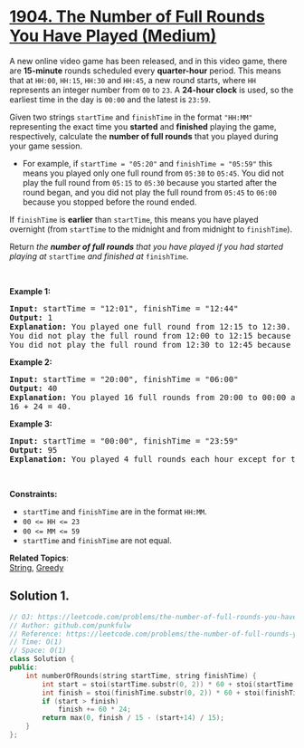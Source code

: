 # [1904. The Number of Full Rounds You Have Played (Medium)](https://leetcode.com/problems/the-number-of-full-rounds-you-have-played/)

<p>A new online video game has been released, and in this video game, there are <strong>15-minute</strong> rounds scheduled every <strong>quarter-hour</strong> period. This means that at <code>HH:00</code>, <code>HH:15</code>, <code>HH:30</code> and <code>HH:45</code>, a new round starts, where <code>HH</code> represents an integer number from <code>00</code> to <code>23</code>. A <strong>24-hour clock</strong> is used, so the earliest time in the day is <code>00:00</code> and the latest is <code>23:59</code>.</p>

<p>Given two strings <code>startTime</code> and <code>finishTime</code> in the format <code>"HH:MM"</code> representing the exact time you <strong>started</strong> and <strong>finished</strong> playing the game, respectively, calculate the <strong>number of full rounds</strong> that you played during your game session.</p>

<ul>
	<li>For example, if <code>startTime = "05:20"</code> and <code>finishTime = "05:59"</code> this means you played only one full round from <code>05:30</code> to <code>05:45</code>. You did not play the full round from <code>05:15</code> to <code>05:30</code> because you started after the round began, and you did not play the full round from <code>05:45</code> to <code>06:00</code> because you stopped before the round ended.</li>
</ul>

<p>If <code>finishTime</code> is <strong>earlier</strong> than <code>startTime</code>, this means you have played overnight (from <code>startTime</code> to the midnight and from midnight to <code>finishTime</code>).</p>

<p>Return <em>the <strong>number of full rounds</strong> that you have played if you had started playing at </em><code>startTime</code><em> and finished at </em><code>finishTime</code>.</p>

<p>&nbsp;</p>
<p><strong>Example 1:</strong></p>

<pre><strong>Input:</strong> startTime = "12:01", finishTime = "12:44"
<strong>Output:</strong> 1
<strong>Explanation:</strong> You played one full round from 12:15 to 12:30.
You did not play the full round from 12:00 to 12:15 because you started playing at 12:01 after it began.
You did not play the full round from 12:30 to 12:45 because you stopped playing at 12:44 before it ended.
</pre>

<p><strong>Example 2:</strong></p>

<pre><strong>Input:</strong> startTime = "20:00", finishTime = "06:00"
<strong>Output:</strong> 40
<strong>Explanation:</strong> You played 16 full rounds from 20:00 to 00:00 and 24 full rounds from 00:00 to 06:00.
16 + 24 = 40.
</pre>

<p><strong>Example 3:</strong></p>

<pre><strong>Input:</strong> startTime = "00:00", finishTime = "23:59"
<strong>Output:</strong> 95
<strong>Explanation:</strong> You played 4 full rounds each hour except for the last hour where you played 3 full rounds.
</pre>

<p>&nbsp;</p>
<p><strong>Constraints:</strong></p>

<ul>
	<li><code>startTime</code> and <code>finishTime</code> are in the format <code>HH:MM</code>.</li>
	<li><code>00 &lt;= HH &lt;= 23</code></li>
	<li><code>00 &lt;= MM &lt;= 59</code></li>
	<li><code>startTime</code> and <code>finishTime</code> are not equal.</li>
</ul>


**Related Topics**:  
[String](https://leetcode.com/tag/string/), [Greedy](https://leetcode.com/tag/greedy/)

## Solution 1.

```cpp
// OJ: https://leetcode.com/problems/the-number-of-full-rounds-you-have-played/
// Author: github.com/punkfulw
// Reference: https://leetcode.com/problems/the-number-of-full-rounds-you-have-played/discuss/1284240/C%2B%2B-straightforward-3-lines
// Time: O(1)
// Space: O(1)
class Solution {
public:
    int numberOfRounds(string startTime, string finishTime) {
        int start = stoi(startTime.substr(0, 2)) * 60 + stoi(startTime.substr(3, 2));
        int finish = stoi(finishTime.substr(0, 2)) * 60 + stoi(finishTime.substr(3, 2));
        if (start > finish)
            finish += 60 * 24;
        return max(0, finish / 15 - (start+14) / 15);
    }
};


```
